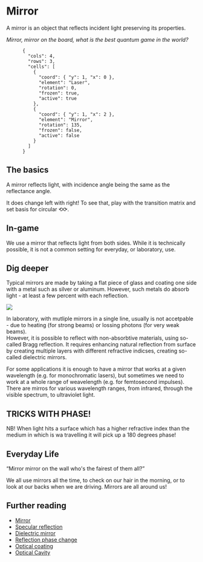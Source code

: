 # Mirror

A mirror is an object that reflects incident light preserving its properties.

_Mirror, mirror on the board, what is the best quantum game in the world?_

```{quantum-board}
      {
        "cols": 4,
        "rows": 3,
        "cells": [
          {
            "coord": { "y": 1, "x": 0 },
            "element": "Laser",
            "rotation": 0,
            "frozen": true,
            "active": true
          },
          {
            "coord": { "y": 1, "x": 2 },
            "element": "Mirror",
            "rotation": 135,
            "frozen": false,
            "active": false
          }
        ]
      }
```

## The basics

A mirror reflects light, with incidence angle being the same as the reflectance angle.

It does change left with right! To see that, play with the transition matrix and set basis for circular ⟲⟳.

## In-game

We use a mirror that reflects light from both sides. While it is technically possible, it is not a common setting for everyday, or laboratory, use.

## Dig deeper

Typical mirrors are made by taking a flat piece of glass and coating one side with a metal such as silver or aluminum.
However, such metals do absorb light - at least a few percent with each reflection. 

![](https://upload.wikimedia.org/wikipedia/commons/9/9d/Image-Metal-reflectance.png)

In laboratory, with mutliple mirrors in a single line, usually is not accetpable - due to heating (for strong beams) or lossing photons (for very weak beams).  
However, it is possible to reflect with non-absorbtive materials, using so-called Bragg reflection. 
It requires enhancing natural reflection from surface by creating multiple layers with different refractive indicses, creating so-called dielectric mirrors.

For some applications it is enough to have a mirror that works at a given wavelength (e.g. for monochromatic lasers), but sometimes we need to work at a whole range of weavelength (e.g. for femtosecond impulses). There are mirros for various wavelength ranges, from infrared, through the visible spectrum, to ultraviolet light.


## TRICKS WITH PHASE!

NB! When light hits a surface which has a higher refractive index than the medium in which is wa travelling it will pick up a 180 degrees phase!

## Everyday Life

“Mirror mirror on the wall who's the fairest of them all?”

We all use mirrors all the time, to check on our hair in the morning, or to look at our backs when we are driving. Mirrors are all around us!

## Further reading

* [Mirror](https://en.wikipedia.org/wiki/Mirror)
* [Specular reflection](https://en.wikipedia.org/wiki/Specular_reflection)
* [Dielectric mirror](https://en.wikipedia.org/wiki/Dielectric_mirror)
* [Reflection phase change](https://en.wikipedia.org/wiki/Reflection_phase_change)
* [Optical coating](https://en.wikipedia.org/wiki/Optical_coating)
* [Optical Cavity](https://en.wikipedia.org/wiki/Optical_cavity)